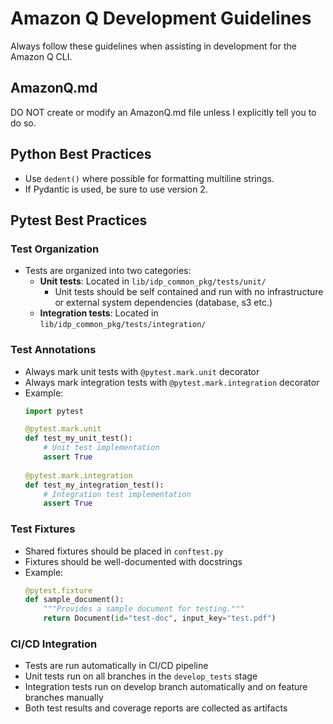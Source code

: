 # Amazon Q Development Guidelines

Always follow these guidelines when assisting in development for the Amazon Q CLI.

## AmazonQ.md

DO NOT create or modify an AmazonQ.md file unless I explicitly tell you to do so.

## Python Best Practices

* Use `dedent()` where possible for formatting multiline strings.
* If Pydantic is used, be sure to use version 2.

## Pytest Best Practices

### Test Organization

* Tests are organized into two categories:
  * **Unit tests**: Located in `lib/idp_common_pkg/tests/unit/`
    * Unit tests should be self contained and run with no infrastructure or external system dependencies (database, s3 etc.)
  * **Integration tests**: Located in `lib/idp_common_pkg/tests/integration/`

### Test Annotations

* Always mark unit tests with `@pytest.mark.unit` decorator
* Always mark integration tests with `@pytest.mark.integration` decorator
* Example:
  ```python
  import pytest
  
  @pytest.mark.unit
  def test_my_unit_test():
      # Unit test implementation
      assert True
      
  @pytest.mark.integration
  def test_my_integration_test():
      # Integration test implementation
      assert True
  ```

### Test Fixtures

* Shared fixtures should be placed in `conftest.py`
* Fixtures should be well-documented with docstrings
* Example:
  ```python
  @pytest.fixture
  def sample_document():
      """Provides a sample document for testing."""
      return Document(id="test-doc", input_key="test.pdf")
  ```

### CI/CD Integration

* Tests are run automatically in CI/CD pipeline
* Unit tests run on all branches in the `develop_tests` stage
* Integration tests run on develop branch automatically and on feature branches manually
* Both test results and coverage reports are collected as artifacts
